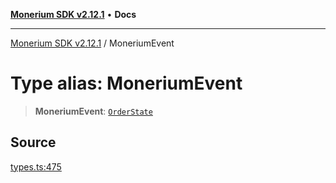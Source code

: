 [**Monerium SDK v2.12.1**](../README.md) • **Docs**

---

[Monerium SDK v2.12.1](../README.md) / MoneriumEvent

# Type alias: MoneriumEvent

> **MoneriumEvent**: [`OrderState`](../enumerations/OrderState.md)

## Source

[types.ts:475](https://github.com/monerium/js-monorepo/blob/26e2ea0861cb901d7ae432326a3f8b4932fe0d47/packages/sdk/src/types.ts#L475)
